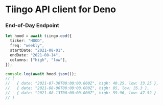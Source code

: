 # Tiingo API client for Deno
### End-of-Day Endpoint
```typescript
let hood = await tiingo.eod({
  ticker: "HOOD",
  freq: "weekly",
  startDate: "2021-08-01",
  endDate: "2021-08-14",
  columns: ["high", "low"],
});

console.log(await hood.json());
// [
//   { date: "2021-07-30T00:00:00.000Z", high: 40.25, low: 33.25 },
//   { date: "2021-08-06T00:00:00.000Z", high: 85, low: 35.3 },
//   { date: "2021-08-13T00:00:00.000Z", high: 59.96, low: 47.52 }
// ]
```